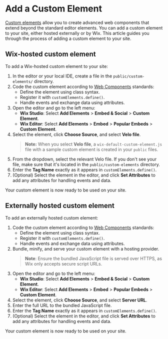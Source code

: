 # Add a Custom Element

[Custom elements](https://dev.wix.com/docs/develop-websites/articles/wix-editor-elements/custom-elements/about-custom-elements) allow you to create advanced web components that extend beyond the standard editor elements. You can add a custom element to your site, either hosted externally or by Wix. This article guides you through the process of adding a custom element to your site.

## Wix-hosted custom element

To add a Wix-hosted custom element to your site:

1. In the editor or your local IDE, create a file in the `public/custom-elements/` directory.
1. Code the custom element according to [Web Components](https://developer.mozilla.org/en-US/docs/Web/API/Web_components) standards:
    * Define the element using class syntax.
    * Register it with `customElements.define()`.
    * Handle events and exchange data using attributes.
1. Open the editor and go to the left menu:
   * **Wix Studio**: Select **Add Elements** > **Embed & Social** > **Custom Element**.
   * **Wix Editor**: Select **Add Elements** > **Embed** > **Popular Embeds** > **Custom Element**.
1. Select the element, click **Choose Source**, and select **Velo file**.
    > **Note:** When you select **Velo file**, a `wix-default-custom-element.js` file with a sample custom element is created in your `public` files.
1. From the dropdown, select the relevant Velo file. If you don't see your file, make sure that it's located in the `public/custom-elements` directory.
1. Enter the **Tag Name** exactly as it appears in `customElements.define()`.
1. (Optional) Select the element in the editor, and click **Set Attributes** to add any attributes for handling events and data.

Your custom element is now ready to be used on your site.

## Externally hosted custom element

To add an externally hosted custom element:

1. Code the custom element according to [Web Components](https://developer.mozilla.org/en-US/docs/Web/API/Web_components) standards:
    * Define the element using class syntax.
    * Register it with `customElements.define()`.
    * Handle events and exchange data using attributes.
1. Bundle, minify, and serve your custom element with a hosting provider.
    > **Note**: Ensure the bundled JavaScript file is served over HTTPS, as Wix only accepts secure script URLs.
1. Open the editor and go to the left menu:
   * **Wix Studio**: Select **Add Elements** > **Embed & Social** > **Custom Element**.
   * **Wix Editor**: Select **Add Elements** > **Embed** > **Popular Embeds** > **Custom Element**.
1. Select the element, click **Choose Source**, and select **Server URL**.
1. Enter the full URL to the bundled JavaScript file.
1. Enter the **Tag Name** exactly as it appears in `customElements.define()`.
1. (Optional) Select the element in the editor, and click **Set Attributes** to add any attributes for handling events and data.

Your custom element is now ready to be used on your site.
